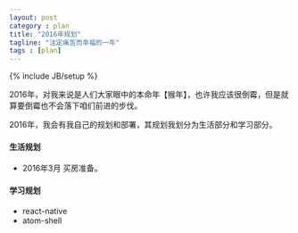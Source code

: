 ```yaml
---
layout: post
category : plan
title: "2016年规划"
tagline: "注定痛苦而幸福的一年"
tags : [plan]
---
```

{% include JB/setup %}

2016年，对我来说是人们大家眼中的本命年【猴年】，也许我应该很倒霉，但是就算要倒霉也不会落下咱们前进的步伐。

2016年，我会有我自己的规划和部署，其规划我划分为生活部分和学习部分。

#### 生活规划

- 2016年3月 买房准备。

#### 学习规划

- react-native
- atom-shell
